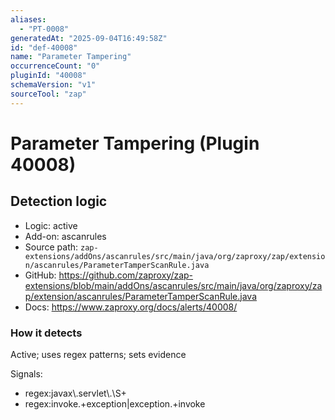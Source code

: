 ```yaml
---
aliases:
  - "PT-0008"
generatedAt: "2025-09-04T16:49:58Z"
id: "def-40008"
name: "Parameter Tampering"
occurrenceCount: "0"
pluginId: "40008"
schemaVersion: "v1"
sourceTool: "zap"
---
```


# Parameter Tampering (Plugin 40008)

## Detection logic

- Logic: active
- Add-on: ascanrules
- Source path: `zap-extensions/addOns/ascanrules/src/main/java/org/zaproxy/zap/extension/ascanrules/ParameterTamperScanRule.java`
- GitHub: https://github.com/zaproxy/zap-extensions/blob/main/addOns/ascanrules/src/main/java/org/zaproxy/zap/extension/ascanrules/ParameterTamperScanRule.java
- Docs: https://www.zaproxy.org/docs/alerts/40008/

### How it detects

Active; uses regex patterns; sets evidence

Signals:
- regex:javax\\.servlet\\.\\S+
- regex:invoke.+exception|exception.+invoke


